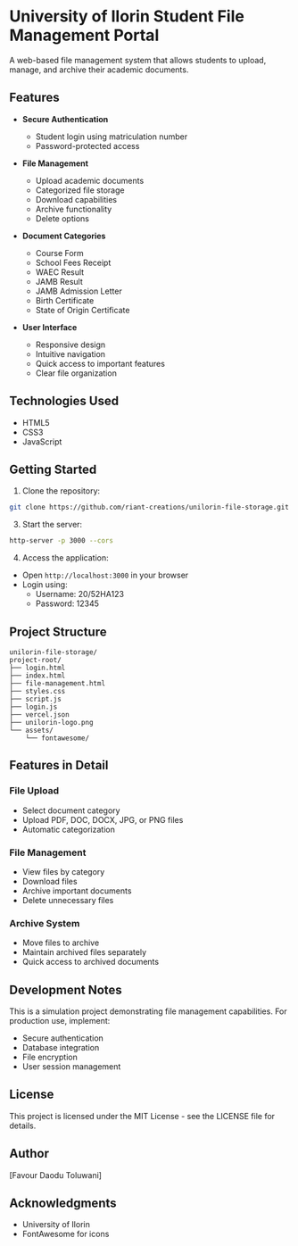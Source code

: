 # University of Ilorin Student File Management Portal

A web-based file management system that allows students to upload, manage, and archive their academic documents.

## Features

- **Secure Authentication**
  - Student login using matriculation number
  - Password-protected access

- **File Management**
  - Upload academic documents
  - Categorized file storage
  - Download capabilities
  - Archive functionality
  - Delete options

- **Document Categories**
  - Course Form
  - School Fees Receipt
  - WAEC Result
  - JAMB Result
  - JAMB Admission Letter
  - Birth Certificate
  - State of Origin Certificate

- **User Interface**
  - Responsive design
  - Intuitive navigation
  - Quick access to important features
  - Clear file organization

## Technologies Used

- HTML5
- CSS3
- JavaScript


## Getting Started

1. Clone the repository:
```bash
git clone https://github.com/riant-creations/unilorin-file-storage.git
```


3. Start the server:
```bash
http-server -p 3000 --cors
```

4. Access the application:
- Open `http://localhost:3000` in your browser
- Login using:
  - Username: 20/52HA123
  - Password: 12345

## Project Structure

```
unilorin-file-storage/
project-root/
├── login.html
├── index.html
├── file-management.html
├── styles.css
├── script.js
├── login.js
├── vercel.json
├── unilorin-logo.png
└── assets/
    └── fontawesome/
```

## Features in Detail

### File Upload
- Select document category
- Upload PDF, DOC, DOCX, JPG, or PNG files
- Automatic categorization

### File Management
- View files by category
- Download files
- Archive important documents
- Delete unnecessary files

### Archive System
- Move files to archive
- Maintain archived files separately
- Quick access to archived documents

## Development Notes

This is a simulation project demonstrating file management capabilities. For production use, implement:
- Secure authentication
- Database integration
- File encryption
- User session management

## License

This project is licensed under the MIT License - see the LICENSE file for details.

## Author

[Favour Daodu Toluwani]

## Acknowledgments

- University of Ilorin
- FontAwesome for icons
